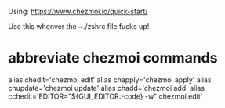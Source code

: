 Using: https://www.chezmoi.io/quick-start/

Use this whenver the ~./zshrc file fucks up!


# abbreviate chezmoi commands
alias chedit='chezmoi edit'
alias chapply='chezmoi apply'
alias chupdate='chezmoi update'
alias chadd='chezmoi add'
alias cchedit='EDITOR="${GUI_EDITOR:-code} -w" chezmoi edit'
